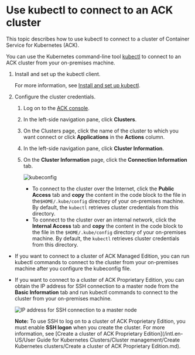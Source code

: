 # Use kubectl to connect to an ACK cluster

This topic describes how to use kubectl to connect to a cluster of Container Service for Kubernetes \(ACK\).

You can use the Kubernetes command-line tool [kubectl](https://kubernetes.io/docs/user-guide/kubectl/) to connect to an ACK cluster from your on-premises machine.

1.  Install and set up the kubectl client.

    For more information, see [Install and set up kubectl](https://kubernetes.io/docs/tasks/kubectl/install/).

2.  Configure the cluster credentials.

    1.  Log on to the [ACK console](https://cs.console.aliyun.com).

    2.  In the left-side navigation pane, click **Clusters**.

    3.  On the Clusters page, click the name of the cluster to which you want connect or click **Applications** in the **Actions** column.

    4.  In the left-side navigation pane, click **Cluster Information**.

    5.  On the **Cluster Information** page, click the **Connection Information** tab.

        ![kubeconfig](https://static-aliyun-doc.oss-cn-hangzhou.aliyuncs.com/assets/img/en-US/8895858951/p131580.png)

        -   To connect to the cluster over the Internet, click the **Public Access** tab and **copy** the content in the code block to the file in the`$HOME/.kube/config` directory of your on-premises machine. By default, the `kubectl` retrieves cluster credentials from this directory.
        -   To connect to the cluster over an internal network, click the **Internal Access** tab and **copy** the content in the code block to the file in the `$HOME/.kube/config` directory of your on-premises machine. By default, the `kubectl` retrieves cluster credentials from this directory.

-   If you want to connect to a cluster of ACK Managed Edition, you can run kubectl commands to connect to the cluster from your on-premises machine after you configure the kubeconfig file.

-   If you want to connect to a cluster of ACK Proprietary Edition, you can obtain the IP address for SSH connection to a master node from the **Basic Information** tab and run kubectl commands to connect to the cluster from your on-premises machine.

    ![IP address for SSH connection to a master node](https://static-aliyun-doc.oss-cn-hangzhou.aliyuncs.com/assets/img/en-US/1435359951/p9791.png)

    **Note:** To use SSH to log on to a cluster of ACK Proprietary Edition, you must enable **SSH logon** when you create the cluster. For more information, see [Create a cluster of ACK Proprietary Edition](/intl.en-US/User Guide for Kubernetes Clusters/Cluster management/Create Kubernetes clusters/Create a cluster of ACK Proprietary Edition.md).


